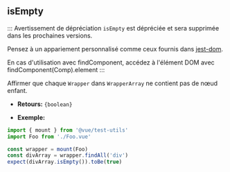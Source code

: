 ## isEmpty

::: Avertissement de dépréciation
`isEmpty` est dépréciée et sera supprimée dans les prochaines versions.

Pensez à un appariement personnalisé comme ceux fournis dans [jest-dom](https://github.com/testing-library/jest-dom#tobeempty).

En cas d'utilisation avec findComponent, accédez à l'élément DOM avec findComponent(Comp).element
:::

Affirmer que chaque `Wrapper` dans `WrapperArray` ne contient pas de nœud enfant.

- **Retours:** `{boolean}`

- **Exemple:**

```js
import { mount } from '@vue/test-utils'
import Foo from './Foo.vue'

const wrapper = mount(Foo)
const divArray = wrapper.findAll('div')
expect(divArray.isEmpty()).toBe(true)
```

